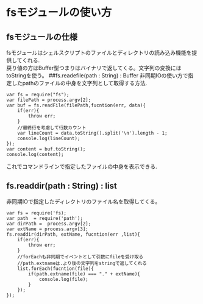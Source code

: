 fsモジュールの使い方
===
fsモジュールの仕様
---
fsモジュールはシェルスクリプトのファイルとディレクトリの読み込み機能を提供してくれる.<br>
戻り値の方はBuffer型つまりはバイナリで返してくる。文字列の変換にはtoStringを使う。
##fs.readefile(path : String) : Buffer
非同期IOの使い方で指定したpathのファイルの中身を文字列として取得する方法.

    var fs = require("fs");
    var filePath = process.argv[2];
    var buf = fs.readFile(filePath,fucntion(err, data){
        if(err){
            throw err;
        }
        //最終行を考慮して行数カウント
        var lineCount = data.toString().split('\n').length - 1;
        console.log(lineCount);
    });
    var content = buf.toString();
    console.log(content);
これでコマンドラインで指定したファイルの中身を表示できる.

fs.readdir(path : String) : list<String>
----
非同期IOで指定したディレクトリのファイル名を取得してくる。

    var fs = require('fs);
    var path  = require('path');
    var dirPath =  process.argv[2];
    var extName = process.argv[3];
    fs.readdir(dirPath, extName, fucntion(err ,list){
        if(err){
            throw err;
        }
        //forEachも非同期でイベントとして引数にfileを受け取る
        //path.extnameは.より後の文字列をstringで返してくれる
        list.forEach(fucntion(file){
            if(path.extname(file) === "." + extName){
                console.log(file);
            }
        });
    });

